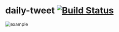 daily-tweet [![Build Status](https://travis-ci.org/ryota-murakami/daily-tweet.svg?branch=clean-OAuthLoginBunde-name)](https://travis-ci.org/ryota-murakami/daily-tweet)
========================

![example](https://raw.githubusercontent.com/ryota-murakami/ImageBox/master/daily-tweet/daily-tweet-example.jpg)
